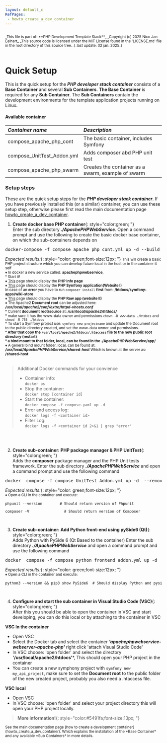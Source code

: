 ```yaml
---
layout: default_c
RefPages:
 - howto_create_a_dev_container
--- 
```


<small>
<br>
_This file is part of: **PHP Development Template Stack**_
_Copyright (c) 2025 Nico Jan Eelhart_
_This source code is licensed under the MIT License found in the  'LICENSE.md' file in the root directory of this source tree._(_last update: 02 jan. 2025_)
</small>
<br><br>

# Quick Setup
This is the quick setup for the ***PHP developer stack container*** consists of a **Base Container** and several **Sub Containers**. **The Base Container** is required for any **Sub Container**. The **Sub Containers** contain the development environments for the template application projects running on Linux.

#### Available container

| ***Container name***                | ***Description*** |
|:-----------------                   |:----------------|
| compose_apache_php_cont             | The basic container, includes Symfony     
| compose_UnitTest_Addon.yml          | Adds composer abd PHP unit test |
| compose_apache_php_swarm            | Creates the container as a swarm, example of swarm   |



### Setup steps
These are the quick setup steps for the ***PHP developer stack container***.
If you have previously installed this (or a similar) container, you can use these setup step, otherwise please first read the main documentation page [howto_create_a_dev_container](Howtos/howto_create_a_dev_container.md).


1) **Create docker base PHP container**{: style="color:green; "} <br>
Enter the sub directory ***./ApachePHPWebService***. Open a command prompt and  use the following to create the basic docker base container, on which the sub-containers depends on
 <pre class="nje-cmd-one-line">docker-compose -f compose_apache_php_cont.yml up -d --build --force-recreate --remove-orphans </pre>
 
 <span class="nje-ident"></span> *Expected results:*{: style="color: green;font-size:12px; "} 
 <small>
 This will create a basic PHP project structure which you can develop future local in the host or in the container it self
 <br><span class="nje-ident" style="--nje-number-of-spaces: 40px;"></span>**&#9830;** In docker a new service called: **apachephpwebservice**, <br>
 <span class="nje-ident" style="--nje-number-of-spaces: 55px;"></span> &#176; Start it!
 <br><span class="nje-ident" style="--nje-number-of-spaces: 40px;"></span>**&#9830;** [This](http://localhost:8071/phpinfo.php) page should display the **PHP info page**
 <br><span class="nje-ident" style="--nje-number-of-spaces: 40px;"></span>**&#9830;** [This](http://localhost:8071) page should display the **PHP Symfony application(Website I)** <br>In case of an **error** you have to run `composer install` **first** from: **/htdocs/symfony-apps/wiki-store**
 <br><span class="nje-ident" style="--nje-number-of-spaces: 40px;"></span>**&#9830;** [This](http://localhost:8071/raw-app) page should display the **PHP Raw app (website II)**
 <br><span class="nje-ident" style="--nje-number-of-spaces: 40px;"></span>**&#9830;** The Apache2 **Document root** can be adjusted here: ***/usr/local/apache2/conf/extra/httpd-vhosts.conf***
 <br><span class="nje-ident" style="--nje-number-of-spaces: 55px;"></span>**&#176;** Current **document root/source** at: ***/usr/local/apache2/htdocs/***
 <br><span class="nje-ident" style="--nje-number-of-spaces: 55px;"></span>**&#176;** make sure it has the www-data owner and permissions `chown -R www-data ./htdocs` and `chmod -R 755 ./htdocs`
 <br><span class="nje-ident" style="--nje-number-of-spaces: 55px;"></span>**&#176;** To start a Symfony project use: `symfony new projectname` and update the Document root to the public directory created, and set the www-data owner and permissions.
 <br><span class="nje-ident" style="--nje-number-of-spaces: 55px;"></span>**&#176; After that copy the `/usr/local/apache2/htdocs/.htaccess` file to the new public root directory (restart)
 <br><span class="nje-ident" style="--nje-number-of-spaces: 55px;"></span> &#176; a bind mount to that folder, local, can be found in the ./ApachePHPWebService/app/
 <br><span class="nje-ident" style="--nje-number-of-spaces: 40px;"></span>**&#9830; A general bind mount folder, local, can be found at: ***/usr/local/ApachePHPWebService/shared-host*** Which is known at the server as: **/shared-host**
 </small> 
<br> <br>

>  Additional Docker commands for your convience 
> - Container info:<br> `docker ps`
> - Stop the container:<br> `docker stop [container id]`
> - Start the container:<br> `docker compose -f compose.yaml up -d `
> - Error and access log: <br>`docker logs -f <container id>	`
> - Filter Log:<br> `docker logs -f <container id 2>&1 | grep "error" `


<br><br>

2) **Create sub-container: PHP package manager & PHP UnitTest**{: style="color:green; "} <br>
Adds the **composer** package  manager and the PHP Unit tests framework. Enter the sub directory ***./ApachePHPWebService*** and open a command prompt and use the following command
<pre class="nje-cmd-one-line">docker  compose -f compose_UnitTest_Addon.yml up -d  --remove-orphans --build --force-recreate --remove-orphans  </pre>

 <span class="nje-ident"></span> *Expected results:*{: style="color: green;font-size:12px; "} 
 <small>
 <br><span class="nje-ident" style="--nje-number-of-spaces: 40px;"></span>**&#9830;** Open a CLI in the container and execute:
 <pre class="nje-cmd-one-line-sm-ident" style="--nje-ident: 60px;">phpunit --version		# Should return version of Phpunit</pre>
 <pre class="nje-cmd-one-line-sm-ident" style="--nje-ident: 60px; --nje-vmove: 5px;">composer -V		        # Should return version of Composer</pre>
  </small>
<br>

3) **Create sub-container: Add Python front-end using pySide6 (Qt)**{: style="color:green; "} <br>
Adds Python with PySide 6 (Qt Based to the container)
Enter the sub directory ***./ApachePHPWebService*** and open a command prompt and use the following command
<pre class="nje-cmd-one-line">docker  compose -f compose_python_frontend_addon.yml up -d  --remove-orphans --build --force-recreate  </pre>

<span class="nje-ident"></span> *Expected results:*{: style="color: green;font-size:12px; "} 
 <small>
 <br><span class="nje-ident" style="--nje-number-of-spaces: 40px;"></span>**&#9830;** Open a CLI in the container and execute:
 <pre class="nje-cmd-one-line-sm-ident" style="--nje-ident: 60px;">python3 --version && pip3 show PySide6  # Should display Python and pyside information</pre>
 </small>
 <br>





4) **Configure and start the sub container in Visual Studio Code (VSC)**{: style="color:green; "}<br>
After this you should be able to open the container in VSC and start developing, you can do this local or by attaching to the container in VSC

**VSC In the container**
- Open VSC 
- Select the Docker tab and select the container ***'apachephpwebservice-webserver-apache-php'*** right click 'attach Visual Studio Code'
- In VSC choose: 'open folder' and select the directory **'/usr/local/apache2/htdocs'***, This should open your PHP project in the container
- You can create a new symphony project with `symfony new my_api_project`, make sure to set the **Document root** to the public folder of the new created project, probably you also need a .htaccess file. 

**VSC local**
- Open VSC 
- In VSC choose: 'open folder' and select your project directory this will open your PHP project locally.



> **More information!**{: style="color:#5491fa;font-size:13px; "} <br>
<small>
See the main documentation page [how to create a development container](howto_create_a_dev_container). Which explains the installation of the *Base Container* and any available *Sub Containers* in more details.
</small>

